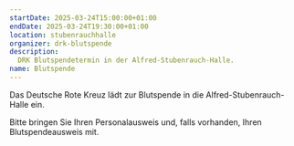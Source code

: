 ```yaml
---
startDate: 2025-03-24T15:00:00+01:00
endDate: 2025-03-24T19:30:00+01:00
location: stubenrauchhalle
organizer: drk-blutspende
description:
  DRK Blutspendetermin in der Alfred-Stubenrauch-Halle.
name: Blutspende
---
```


Das Deutsche Rote Kreuz lädt zur Blutspende in die Alfred-Stubenrauch-Halle ein.

Bitte bringen Sie Ihren Personalausweis und, falls vorhanden, Ihren Blutspendeausweis mit.